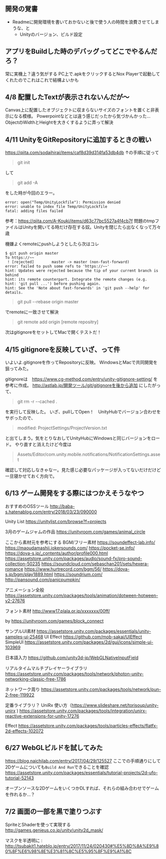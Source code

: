 ## 開発の覚書
- Readmeに開発環境を書いておかないと後で使う人の時間を浪費させてしまうな、と
  - Unityのバージョン、ビルド設定

## アプリをBuildした時のデバッグってどこでやるんだろ？
常に実機上？違う気がする
PC上で.apkをクリックするとNox Playerで起動してくれたのでこれはこれで結構よいかも

## 4/8 配置したTextが表示されないんだが～
Canvas上に配置したオブジェクトに収まらないサイズのフォントを置くと非表示になる模様。
Powerpointなどとは違う感じだったから気づかんかった…
ObjectのWidthとHeightを大きくするように弄って解決

## 4/11 UnityをGitRepositoryに追加するときの戦い
https://qiita.com/sodaihirai/items/caf8d39d314fa53db4db
↑の手順に従って
> git init

して
> git add -A

をした時が今回のエラー。
```
error: open("Temp/UnityLockfile"): Permission denied
error: unable to index file Temp/UnityLockfile
fatal: adding files failed
```
参考：https://qiita.com/A-Kouki/items/d63c77bc5527a4f4cb7f
問題のtmpファイルはUnityを開いてる時だけ存在する奴。Unityを閉じたら出なくなって万々歳

機嫌よくremoteにpushしようとしたら次はコレ
```
$ git push origin master
To https://~~
 ! [rejected]        master -> master (non-fast-forward)
error: failed to push some refs to 'https://~~'
hint: Updates were rejected because the tip of your current branch is behind
hint: its remote counterpart. Integrate the remote changes (e.g.
hint: 'git pull ...') before pushing again.
hint: See the 'Note about fast-forwards' in 'git push --help' for details.
```
> git pull --rebase origin master

でremoteに一致させて解決
> git remote add origin [remote repositry]

次はgitignoreをセットしてMacで開くテストだ！

## 4/15 gitignoreを反映していざ、って件
いよいよ.gitignoreを作ってRepositoryに反映。
WindowsとMacで共同開発を狙ってみた。

gitignoreは　https://www.cg-method.com/entry/unity-gitignore-setting/ を参考に作成。
http://astlab.jp/開発ツール/git/gitignoreを後から追加 にしたがって、
> git rm -r --cached .

を実行して反映した。
いざ、pullしてOpen！　UnityHubでバージョン合わせをサボったので、
> 	modified:   ProjectSettings/ProjectVersion.txt

と出てしまう。気をとりなおしてUnityHubにWindowsと同じバージョンをロード。
やり直すと消えたけど今度は
> Assets/Editor/com.unity.mobile.notifications/NotificationSettings.asset

確認して対応しなきゃなー。見た感じ必要なパッケージが入ってないだけだけど一旦寝かせておく方向で。

## 6/13 ゲーム開発をする際にはつかえそうなやつ
おすすめのOSSツール
http://baba-s.hatenablog.com/entry/2018/03/23/090000

Unity List
https://unitylist.com/browse?f=projects

3月のゲームジャムの作品
https://unityroom.com/games/animal_circle

ここから素材元を参考にする
BGM/フリー素材
https://soundeffect-lab.info/
https://maoudamashii.jokersounds.com/
https://pocket-se.info/
https://dova-s.jp/_contents/author/profile000.html
https://assetstore.unity.com/packages/audio/sound-fx/pro-sound-collection-50235
https://soundcloud.com/sebaschan201/sets/hexera-romance
https://www.hurtrecord.com/bgm/56/
https://dova-s.jp/bgm/play1889.html
https://soundrium.com/
http://pansound.com/panicpumpkin/

アニメーション全般
https://assetstore.unity.com/packages/tools/animation/dotween-hotween-v2-27676

フォント素材
http://www17.plala.or.jp/xxxxxxx/00ff/

by https://unityroom.com/games/block_connect

サンプルUI素材
https://assetstore.unity.com/packages/essentials/unity-samples-ui-25468
UI Effect
https://github.com/mob-sakai/UIEffect
SimpleUI
https://assetstore.unity.com/packages/2d/gui/icons/simple-ui-103969

日本語入力
https://github.com/unity3d-jp/WebGLNativeInputField

リアルタイムマルチプレイヤーライブラリ
https://assetstore.unity.com/packages/tools/network/photon-unity-networking-classic-free-1786

ネットワーク周り
https://assetstore.unity.com/packages/tools/network/pun-2-free-119922

定番ライブラリ？
UniRx 使い方（https://www.slideshare.net/torisoup/unity-unirx )
https://assetstore.unity.com/packages/tools/integration/unirx-reactive-extensions-for-unity-17276

Effect
https://assetstore.unity.com/packages/tools/particles-effects/flatfx-2d-effects-102072

## 6/27 WebGLビルドを試してみた
https://blog.naichilab.com/entry/2017/04/29/125527
ここでの手順通りにして2Dゲームについても`Build And Run`できることを確認
https://assetstore.unity.com/packages/essentials/tutorial-projects/2d-ufo-tutorial-52143

オープンソースな2DゲームをいくつかDLすれば、それらの組み合わせでゲームを作れるか…？

## 7/2 画面の一部を黒で塗りつぶす
SpriteとShaderを使って実現する
http://games.genieus.co.jp/unity/unity2d_mask/

マスクを半透明に : http://tsubakit1.hateblo.jp/entry/2017/11/24/020430#%E5%8D%8A%E9%80%8F%E6%98%8E%E3%81%8C%E5%95%8F%E9%A1%8C

